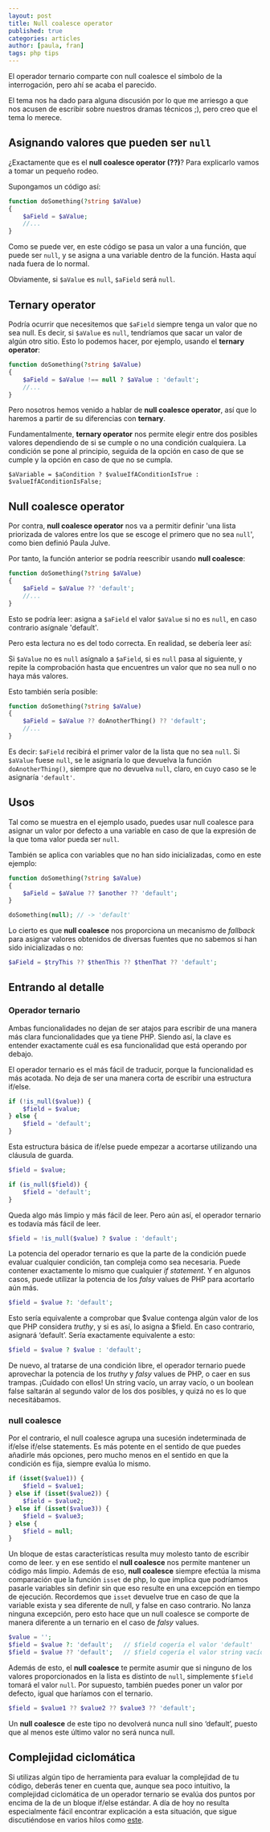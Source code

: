```yaml
---
layout: post
title: Null coalesce operator
published: true
categories: articles
author: [paula, fran]
tags: php tips
---
```


El operador ternario comparte con null coalesce el símbolo de la interrogación, pero ahí se acaba el parecido.

El tema nos ha dado para alguna discusión por lo que me arriesgo a que nos acusen de escribir sobre nuestros dramas técnicos ;), pero creo que el tema lo merece.

## Asignando valores que pueden ser `null`

¿Exactamente que es el **null coalesce operator (??)**? Para explicarlo vamos a tomar un pequeño rodeo.

Supongamos un código así:

```php
function doSomething(?string $aValue)
{
    $aField = $aValue;
    //...
}
```

Como se puede ver, en este código se pasa un valor a una función, que puede ser `null`, y se asigna a una variable dentro de la función. Hasta aquí nada fuera de lo normal.

Obviamente, si `$aValue` es `null`, `$aField` será `null`.

## Ternary operator

Podría ocurrir que necesitemos que `$aField` siempre tenga un valor que no sea null. Es decir, si `$aValue` es `null`, tendríamos que sacar un valor de algún otro sitio. Esto lo podemos hacer, por ejemplo, usando el **ternary operator**:

```php
function doSomething(?string $aValue)
{
    $aField = $aValue !== null ? $aValue : 'default';
    //...
}
```

Pero nosotros hemos venido a hablar de **null coalesce operator**, así que lo haremos a partir de su diferencias con **ternary**.

Fundamentalmente, **ternary operator** nos permite elegir entre dos posibles valores dependiendo de si se cumple o no una condición cualquiera. La condición se pone al principio, seguida de la opción en caso de que se cumple y la opción en caso de que no se cumpla.

```
$aVariable = $aCondition ? $valueIfAConditionIsTrue : $valueIfAConditionIsFalse;
```

## Null coalesce operator

Por contra, **null coalesce operator** nos va a permitir definir 'una lista priorizada de valores entre los que se escoge el primero que no sea `null`', como bien definió Paula Julve.

Por tanto, la función anterior se podría reescribir usando **null coalesce**:

```php
function doSomething(?string $aValue)
{
    $aField = $aValue ?? 'default';
    //...
}
```

Esto se podría leer: asigna a `$aField` el valor `$aValue` si no es `null`, en caso contrario asígnale 'default'.

Pero esta lectura no es del todo correcta. En realidad, se debería leer así:

Si `$aValue` no es `null` asígnalo a `$aField`, si es `null` pasa al siguiente, y repite la comprobación hasta que encuentres un valor que no sea null o no haya más valores.

Esto también sería posible:

```php
function doSomething(?string $aValue)
{
    $aField = $aValue ?? doAnotherThing() ?? 'default';
    //...
}
```

Es decir: `$aField` recibirá el primer valor de la lista que no sea `null`. Si `$aValue` fuese `null`, se le asignaría lo que devuelva la función `doAnotherThing()`, siempre que no devuelva `null`, claro, en cuyo caso se le asignaría `'default'`.

## Usos

Tal como se muestra en el ejemplo usado, puedes usar null coalesce para asignar un valor por defecto a una variable en caso de que la expresión de la que toma valor pueda ser `null`.

También se aplica con variables que no han sido inicializadas, como en este ejemplo:

```php
function doSomething(?string $aValue)
{
    $aField = $aValue ?? $another ?? 'default';
}

doSomething(null); // -> 'default'
```

Lo cierto es que **null coalesce** nos proporciona un mecanismo de *fallback* para asignar valores obtenidos de diversas fuentes que no sabemos si han sido inicializadas o no:

```php
$aField = $tryThis ?? $thenThis ?? $thenThat ?? 'default';
```


## Entrando al detalle

### Operador ternario

Ambas funcionalidades no dejan de ser atajos para escribir de una manera más clara funcionalidades que ya tiene PHP. Siendo así, la clave es entender exactamente cuál es esa funcionalidad que está operando por debajo.

El operador ternario es el más fácil de traducir, porque la funcionalidad es más acotada. No deja de ser una manera corta de escribir una estructura if/else.

```php
if (!is_null($value)) {
    $field = $value;
} else {
    $field = 'default';
}
```

Esta estructura básica de if/else puede empezar a acortarse utilizando una cláusula de guarda.

```php
$field = $value;

if (is_null($field)) {
    $field = 'default';
}
```

Queda algo más limpio y más fácil de leer. Pero aún así, el operador ternario es todavía más fácil de leer.

````php
$field = !is_null($value) ? $value : 'default';
````

La potencia del operador ternario es que la parte de la condición puede evaluar cualquier condición, tan compleja como sea necesaria. Puede contener exactamente lo mismo que cualquier *if statement*. Y en algunos casos, puede utilizar la potencia de los *falsy* values de PHP para acortarlo aún más.

````php
$field = $value ?: 'default';
````

Esto sería equivalente a comprobar que $value contenga algún valor de los que PHP considera *truthy*, y si es así, lo asigna a $field. En caso contrario, asignará ‘default’. Sería exactamente equivalente a esto:

```php
$field = $value ? $value : 'default';
```

De nuevo, al tratarse de una condición libre, el operador ternario puede aprovechar la potencia de los *truthy* y *falsy* values de PHP, o caer en sus trampas. ¡Cuidado con ellos! Un string vacío, un array vacío, o un boolean false saltarán al segundo valor de los dos posibles, y quizá no es lo que necesitábamos.


### null coalesce

Por el contrario, el null coalesce agrupa una sucesión indeterminada de if/else if/else statements. Es más potente en el sentido de que puedes añadirle más opciones, pero mucho menos en el sentido en que la condición es fija, siempre evalúa lo mismo.

```php
if (isset($value1)) {
    $field = $value1;
} else if (isset($value2)) {
    $field = $value2;
} else if (isset($value3)) {
    $field = $value3;
} else {
    $field = null;
}
```

Un bloque de estas características resulta muy molesto tanto de escribir como de leer. y en ese sentido el **null coalesce** nos permite mantener un código más limpio. Además de eso, **null coalesce** siempre efectúa la misma comparación que la función `isset` de php, lo que implica que podríamos pasarle variables sin definir sin que eso resulte en una excepción en tiempo de ejecución. Recordemos que `isset` devuelve true en caso de que la variable exista y sea diferente de null, y false en caso contrario. No lanza ninguna excepción, pero esto hace que un null coalesce se comporte de manera diferente a un ternario en el caso de *falsy* values.

```php
$value = '';
$field = $value ?: 'default';   // $field cogería el valor 'default'
$field = $value ?? 'default';   // $field cogería el valor string vacío
```

Además de esto, el **null coalesce** te permite asumir que si ninguno de los valores proporcionados en la lista es distinto de `null`, simplemente `$field` tomará el valor `null`. Por supuesto, también puedes poner un valor por defecto, igual que haríamos con el ternario.

```php
$field = $value1 ?? $value2 ?? $value3 ?? 'default';
```

Un **null coalesce** de este tipo no devolverá nunca null sino ‘default’, puesto que al menos este último valor no será nunca null.


## Complejidad ciclomática

Si utilizas algún tipo de herramienta para evaluar la complejidad de tu código, deberás tener en cuenta que, aunque sea poco intuitivo, la complejidad ciclomática de un operador ternario se evalúa dos puntos por encima de la de un bloque if/else estándar. A día de hoy no resulta especialmente fácil encontrar explicación a esta situación, que sigue discutiéndose en varios hilos como [este](https://stackoverflow.com/questions/24197973/why-is-the-ternary-operator-more-complex-than-if-else).


